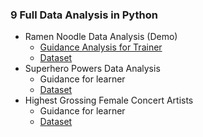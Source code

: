 ### 9 Full Data Analysis in Python
  - Ramen Noodle Data Analysis (Demo)
    - [Guidance Analysis for Trainer](./Ramen/RamenDataAnalysis.ipynb)
    - [Dataset](./Ramen%20/Top%20Ramen%20Ratings.csv)
  - Superhero Powers Data Analysis
    - Guidance for learner
    - [Dataset](./Superhero_Powers/super_hero_powers.csv)
  - Highest Grossing Female Concert Artists
    - Guidance for learner
    - [Dataset](./Highest_Grossing_Female_Concert_Artists/highest_gross_concert_women.csv)
